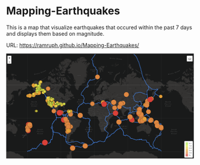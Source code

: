 # Mapping-Earthquakes

This is a map that visualize earthquakes that occured within the past 7 days and displays them based on magnitude.

URL:  https://ramruph.github.io/Mapping-Earthquakes/


![](images/Map.png)
